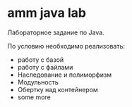 # amm java lab

Лабораторное задание по Java.

По условию необходимо реализовать:
* работу с базой
* работу с файлами
* Наследование и полиморфизм
* Модульность
* Обертку над контейнером
* some more 